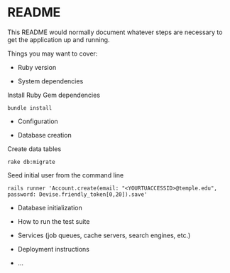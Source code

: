 # README

This README would normally document whatever steps are necessary to get the
application up and running.

Things you may want to cover:

* Ruby version

* System dependencies

Install Ruby Gem dependencies

`bundle install`

* Configuration

* Database creation

Create data tables

`rake db:migrate`

Seed initial user from the command line

`rails runner 'Account.create(email: "<YOURTUACCESSID>@temple.edu", password: Devise.friendly_token[0,20]).save'`

* Database initialization

* How to run the test suite

* Services (job queues, cache servers, search engines, etc.)

* Deployment instructions

* ...
